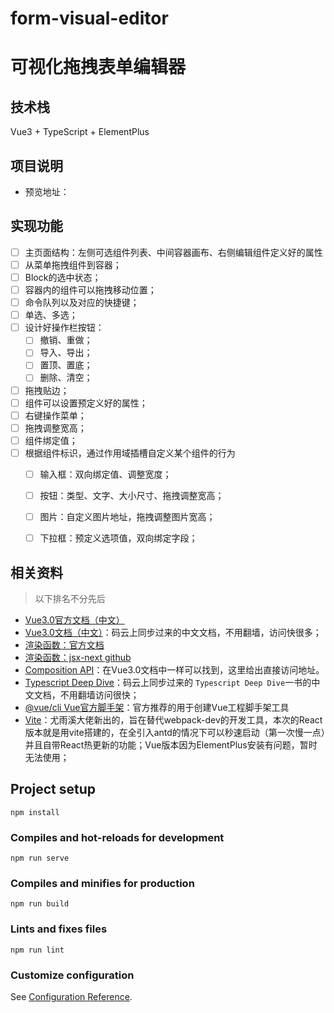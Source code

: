 # form-visual-editor
# 可视化拖拽表单编辑器

## 技术栈
 Vue3 + TypeScript + ElementPlus

## 项目说明

- 预览地址：

## 实现功能

- [ ] 主页面结构：左侧可选组件列表、中间容器画布、右侧编辑组件定义好的属性
- [ ] 从菜单拖拽组件到容器；
- [ ] Block的选中状态；
- [ ] 容器内的组件可以拖拽移动位置；
- [ ] 命令队列以及对应的快捷键；
- [ ] 单选、多选；
- [ ] 设计好操作栏按钮：
    - [ ] 撤销、重做；
    - [ ] 导入、导出；
    - [ ] 置顶、置底；
    - [ ] 删除、清空；
- [ ] 拖拽贴边；
- [ ] 组件可以设置预定义好的属性；
- [ ] 右键操作菜单；
- [ ] 拖拽调整宽高；
- [ ] 组件绑定值；
- [ ] 根据组件标识，通过作用域插槽自定义某个组件的行为
    - [ ] 输入框：双向绑定值、调整宽度；
    - [ ] 按钮：类型、文字、大小尺寸、拖拽调整宽高；
    - [ ] 图片：自定义图片地址，拖拽调整图片宽高；
    - [ ] 下拉框：预定义选项值，双向绑定字段；




## 相关资料

> 以下排名不分先后


- [Vue3.0官方文档（中文）](https://v3.cn.vuejs.org/guide/introduction.html)
- [Vue3.0文档（中文）](http://martsforever-snapshot.gitee.io/vue-docs-next-zh-cn/)：码云上同步过来的中文文档，不用翻墙，访问快很多；
- [渲染函数：官方文档](https://v3.vuejs.org/guide/render-function.html#jsx)
- [渲染函数：jsx-next github](https://github.com/vuejs/jsx-next#installation)
- [Composition API](http://martsforever-snapshot.gitee.io/vue-docs-next-zh-cn/guide/composition-api-introduction.html)：在Vue3.0文档中一样可以找到，这里给出直接访问地址。
- [Typescript Deep Dive](http://martsforever-snapshot.gitee.io/typescript-book-chinese/)：码云上同步过来的 `Typescript Deep Dive`一书的中文文档，不用翻墙访问很快；
- [@vue/cli Vue官方脚手架](https://cli.vuejs.org/zh/)：官方推荐的用于创建Vue工程脚手架工具
- [Vite](https://www.npmjs.com/package/vite)：尤雨溪大佬新出的，旨在替代webpack-dev的开发工具，本次的React版本就是用vite搭建的，在全引入antd的情况下可以秒速启动（第一次慢一点）并且自带React热更新的功能；Vue版本因为ElementPlus安装有问题，暂时无法使用；



## Project setup
```
npm install
```

### Compiles and hot-reloads for development
```
npm run serve
```

### Compiles and minifies for production
```
npm run build
```

### Lints and fixes files
```
npm run lint
```

### Customize configuration
See [Configuration Reference](https://cli.vuejs.org/config/).

